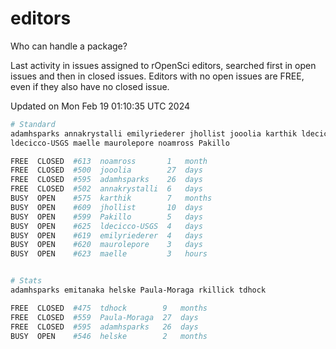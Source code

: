 # editors

Who can handle a package?

Last activity in issues assigned to rOpenSci editors, searched first in open
issues and then in closed issues. Editors with no open issues are FREE, even if
they also have no closed issue.


Updated on Mon Feb 19 01:10:35 UTC 2024

```bash
# Standard
adamhsparks annakrystalli emilyriederer jhollist jooolia karthik ldecicco
ldecicco-USGS maelle maurolepore noamross Pakillo

FREE  CLOSED  #613  noamross       1   month
FREE  CLOSED  #500  jooolia        27  days
FREE  CLOSED  #595  adamhsparks    26  days
FREE  CLOSED  #502  annakrystalli  6   days
BUSY  OPEN    #575  karthik        7   months
BUSY  OPEN    #609  jhollist       10  days
BUSY  OPEN    #599  Pakillo        5   days
BUSY  OPEN    #625  ldecicco-USGS  4   days
BUSY  OPEN    #619  emilyriederer  4   days
BUSY  OPEN    #620  maurolepore    3   days
BUSY  OPEN    #623  maelle         3   hours


# Stats
adamhsparks emitanaka helske Paula-Moraga rkillick tdhock

FREE  CLOSED  #475  tdhock        9   months
FREE  CLOSED  #559  Paula-Moraga  27  days
FREE  CLOSED  #595  adamhsparks   26  days
BUSY  OPEN    #546  helske        2   months
```
